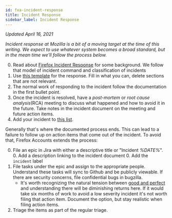 ```yaml
---
id: fxa-incident-response
title: Incident Response
sidebar_label: Incident Response
---
```


_Updated April 16, 2021_

_Incident response at Mozilla is a bit of a moving target at the time of this writing.  We expect to use whatever system becomes a broad standard, but in the mean time we'll follow the process below._

0. Read about [Firefox Incident Response][fx-incident-response] for some background.  We follow that model of incident command and classification of incidents
0. Use [this template][sec-response-template] for the response.  Fill in what you can, delete sections that are not relevant.
0. The normal work of responding to the incident follow the documentation in the first bullet point.
0. Once the incident is resolved, have a _post-mortem_ or _root cause analysis_(RCA) meeting to discuss what happened and how to avoid it in the future.  Take notes in the incident document on the meeting and future action items.
0. Add your incident to [this list][fx-incident-reports].

Generally that's where the documented process ends.  This can lead to a failure to follow up on action items that come out of the incident.  To avoid that, Firefox Accounts extends the process:

0. File an epic in Jira with either a descriptive title or "Incident _%DATE%_".  
    0. Add a description linking to the incident document
    0. Add the `incident` label
0. File tasks under the epic and assign to the appropriate people.  Understand these tasks will sync to Github and be publicly viewable.  If there are security concerns, file confidential bugs in bugzilla.
    * It's worth recognizing the natural tension between [good and perfect][wikipedia-good-vs-perfect] and understanding there will be diminishing returns here.  If it would take six months of work to avoid a low severity incident it's not worth filing that action item.  Document the option, but stay realistic when filing action items.
0. Triage the items as part of the regular triage.


[fx-incident-response]: https://mana.mozilla.org/wiki/display/PM/Firefox+Incident+Response
[fx-incident-reports]: https://mana.mozilla.org/wiki/display/PM/Firefox+Rapid+Response+Incident+Reports
[sec-response-template]: https://docs.google.com/document/d/1RXAU6omTxCpO3iTFxssFMtavEcbyu6pwAkEyIxeMMmg/edit
[wikipedia-good-vs-perfect]: https://en.wikipedia.org/wiki/Perfect_is_the_enemy_of_good